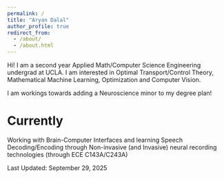 ```yaml
---
permalink: /
title: "Aryan Dalal"
author_profile: true
redirect_from: 
  - /about/
  - /about.html
---
```


Hi! I am a second year Applied Math/Computer Science Engineering undergrad at UCLA. I am interested in Optimal Transport/Control Theory, Mathematical Machine Learning, Optimization and Computer Vision. 

I am workings towards adding a Neuroscience minor to my degree plan!

Currently
======
Working with Brain-Computer Interfaces and learning Speech Decoding/Encoding through Non-invasive (and Invasive) neural recording technologies (through ECE C143A/C243A)

Last Updated: September 29, 2025

